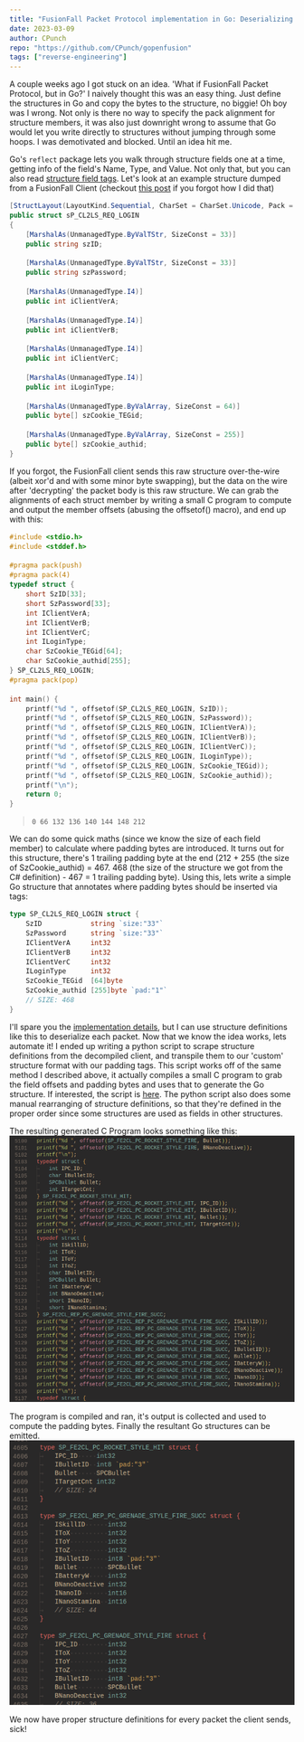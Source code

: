 ```yaml
---
title: "FusionFall Packet Protocol implementation in Go: Deserializing C Structures"
date: 2023-03-09
author: CPunch
repo: "https://github.com/CPunch/gopenfusion"
tags: ["reverse-engineering"]
---
```


A couple weeks ago I got stuck on an idea. 'What if FusionFall Packet Protocol, but in Go?' I naively thought this was an easy thing. Just define the structures in Go and copy the bytes to the structure, no biggie! Oh boy was I wrong. Not only is there no way to specify the pack alignment for structure members, it was also just downright wrong to assume that Go would let you write directly to structures without jumping through some hoops. I was demotivated and blocked. Until an idea hit me.

Go's `reflect` package lets you walk through structure fields one at a time, getting info of the field's Name, Type, and Value. Not only that, but you can also read [structure field tags](https://www.digitalocean.com/community/tutorials/how-to-use-struct-tags-in-go). Let's look at an example structure dumped from a FusionFall Client (checkout [this post](/pages/fusionfall-openfusion/) if you forgot how I did that)

```C#
[StructLayout(LayoutKind.Sequential, CharSet = CharSet.Unicode, Pack = 4, Size = 468)]
public struct sP_CL2LS_REQ_LOGIN
{
	[MarshalAs(UnmanagedType.ByValTStr, SizeConst = 33)]
	public string szID;

	[MarshalAs(UnmanagedType.ByValTStr, SizeConst = 33)]
	public string szPassword;

	[MarshalAs(UnmanagedType.I4)]
	public int iClientVerA;

	[MarshalAs(UnmanagedType.I4)]
	public int iClientVerB;

	[MarshalAs(UnmanagedType.I4)]
	public int iClientVerC;

	[MarshalAs(UnmanagedType.I4)]
	public int iLoginType;

	[MarshalAs(UnmanagedType.ByValArray, SizeConst = 64)]
	public byte[] szCookie_TEGid;

	[MarshalAs(UnmanagedType.ByValArray, SizeConst = 255)]
	public byte[] szCookie_authid;
}
```

If you forgot, the FusionFall client sends this raw structure over-the-wire (albeit xor'd and with some minor byte swapping), but the data on the wire after 'decrypting' the packet body is this raw structure. We can grab the alignments of each struct member by writing a small C program to compute and output the member offsets (abusing the offsetof() macro), and end up with this:

```C
#include <stdio.h>
#include <stddef.h>

#pragma pack(push)
#pragma pack(4)
typedef struct {
	short SzID[33];
	short SzPassword[33];
	int IClientVerA;
	int IClientVerB;
	int IClientVerC;
	int ILoginType;
	char SzCookie_TEGid[64];
	char SzCookie_authid[255];
} SP_CL2LS_REQ_LOGIN;
#pragma pack(pop)

int main() {
    printf("%d ", offsetof(SP_CL2LS_REQ_LOGIN, SzID));
    printf("%d ", offsetof(SP_CL2LS_REQ_LOGIN, SzPassword));
    printf("%d ", offsetof(SP_CL2LS_REQ_LOGIN, IClientVerA));
    printf("%d ", offsetof(SP_CL2LS_REQ_LOGIN, IClientVerB));
    printf("%d ", offsetof(SP_CL2LS_REQ_LOGIN, IClientVerC));
    printf("%d ", offsetof(SP_CL2LS_REQ_LOGIN, ILoginType));
    printf("%d ", offsetof(SP_CL2LS_REQ_LOGIN, SzCookie_TEGid));
    printf("%d ", offsetof(SP_CL2LS_REQ_LOGIN, SzCookie_authid));
    printf("\n");
    return 0;
}
```
> `0 66 132 136 140 144 148 212`

We can do some quick maths (since we know the size of each field member) to calculate where padding bytes are introduced. It turns out for this structure, there's 1 trailing padding byte at the end (212 + 255 (the size of SzCookie_authid) = 467. 468 (the size of the structure we got from the C# definition) - 467 = 1 trailing padding byte). Using this, lets write a simple Go structure that annotates where padding bytes should be inserted via tags:

```go
type SP_CL2LS_REQ_LOGIN struct {
	SzID            string `size:"33"`
	SzPassword      string `size:"33"`
	IClientVerA     int32
	IClientVerB     int32
	IClientVerC     int32
	ILoginType      int32
	SzCookie_TEGid  [64]byte
	SzCookie_authid [255]byte `pad:"1"`
	// SIZE: 468
}
```

I'll spare you the [implementation details](https://github.com/CPunch/gopenfusion/blob/main/protocol/packet.go), but I can use structure definitions like this to deserialize each packet. Now that we know the idea works, lets automate it! I ended up writing a python script to scrape structure definitions from the decompiled client, and transpile them to our 'custom' structure format with our padding tags. This script works off of the same method I described above, it actually compiles a small C program to grab the field offsets and padding bytes and uses that to generate the Go structure. If interested, the script is [here](https://github.com/CPunch/gopenfusion/blob/main/tools/genstructs.py). The python script also does some manual rearranging of structure definitions, so that they're defined in the proper order since some structures are used as fields in other structures.

The resulting generated C Program looks something like this:
![](cprog.png)

The program is compiled and ran, it's output is collected and used to compute the padding bytes. Finally the resultant Go structures can be emitted.
![](godefs.png)

We now have proper structure definitions for every packet the client sends, sick!